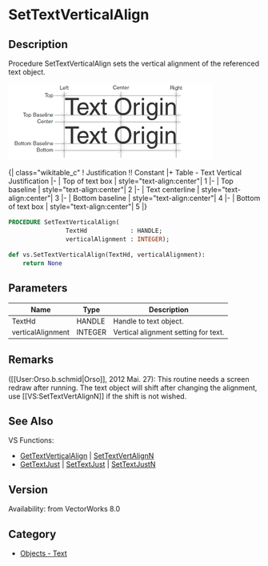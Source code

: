 # SetTextVerticalAlign

## Description
Procedure SetTextVerticalAlign sets the vertical alignment of the referenced text object. 


![Text Locus](files/Textlocus.gif)

{| class="wikitable_c"
! Justification !! Constant
|+ Table - Text Vertical Justification
|-
| Top of text box 
| style="text-align:center"| 1
|-
| Top baseline 
| style="text-align:center"| 2
|-
| Text centerline 
| style="text-align:center"| 3
|-
| Bottom baseline 
| style="text-align:center"| 4
|-
| Bottom of text box 
| style="text-align:center"| 5
|}

```pascal
PROCEDURE SetTextVerticalAlign(
				TextHd            : HANDLE;
				verticalAlignment : INTEGER);
```

```python
def vs.SetTextVerticalAlign(TextHd, verticalAlignment):
    return None
```

## Parameters
|Name|Type|Description|
|---|---|---|
|TextHd|HANDLE|Handle to text object.|
|verticalAlignment|INTEGER|Vertical alignment setting for text.|

## Remarks
([[User:Orso.b.schmid|Orso]], 2012 Mai. 27): This routine needs a screen redraw after running. The text object will shift after changing the alignment, use [[VS:SetTextVertAlignN]] if the shift is not wished.

## See Also
VS Functions:
* [GetTextVerticalAlign](GetTextVerticalAlign.md) | [SetTextVertAlignN](SetTextVertAlignN.md)
* [GetTextJust](GetTextJust.md) | [SetTextJust](SetTextJust.md) | [SetTextJustN](SetTextJustN.md)

## Version
Availability: from VectorWorks 8.0

## Category
* [Objects - Text](../Categories/Objects%20-%20Text.md)
